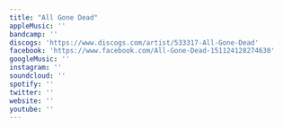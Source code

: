 ```yaml
---
title: "All Gone Dead"
appleMusic: ''
bandcamp: ''
discogs: 'https://www.discogs.com/artist/533317-All-Gone-Dead'
facebook: 'https://www.facebook.com/All-Gone-Dead-151124128274630'
googleMusic: ''
instagram: ''
soundcloud: ''
spotify: ''
twitter: ''
website: ''
youtube: ''
---
```

